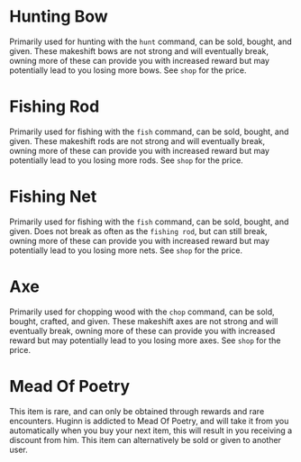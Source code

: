 # Hunting Bow
Primarily used for hunting with the `hunt` command, can be sold, bought, and given. These makeshift bows are not strong and will eventually break, owning more of these can provide you with increased reward but may potentially lead to you losing more bows. See `shop` for the price.

# Fishing Rod
Primarily used for fishing with the `fish` command, can be sold, bought, and given. These makeshift rods are not strong and will eventually break, owning more of these can provide you with increased reward but may potentially lead to you losing more rods. See `shop` for the price.

# Fishing Net
Primarily used for fishing with the `fish` command, can be sold, bought, and given. Does not break as often as the `fishing rod`, but can still break, owning more of these can provide you with increased reward but may potentially lead to you losing more nets. See `shop` for the price.

# Axe
Primarily used for chopping wood with the `chop` command, can be sold, bought, crafted, and given. These makeshift axes are not strong and will eventually break, owning more of these can provide you with increased reward but may potentially lead to you losing more axes. See `shop` for the price.

# Mead Of Poetry
This item is rare, and can only be obtained through rewards and rare encounters. Huginn is addicted to Mead Of Poetry, and will take it from you automatically when you buy your next item, this will result in you receiving a discount from him. This item can alternatively be sold or given to another user.
